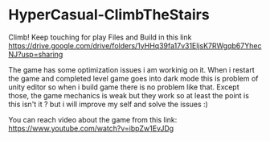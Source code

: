 # HyperCasual-ClimbTheStairs
 Climb!
Keep touching for play
Files and Build in this link https://drive.google.com/drive/folders/1yHHq39fa17v31EljsK7RWgqb67YhecNJ?usp=sharing

The game has some optimization issues i am workinig on it. When i restart the  game and completed level game goes into  dark mode this is problem of unity editor so when i build game there is no problem like that. Except those, the game mechanics is weak but they work so at least the point is this isn't it ? but i will improve my self and solve the issues :)

You can reach video about the game from this link: https://www.youtube.com/watch?v=ibpZw1EvJDg
